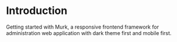 # Introduction

Getting started with Murk, a responsive frontend framework for administration web application with dark theme first and mobile first.
